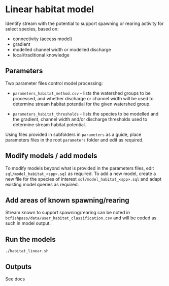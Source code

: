 # Linear habitat model

Identify stream with the potential to support spawning or rearing activity for select species, based on:

- connectivity (access model)
- gradient
- modelled channel width or modelled discharge
- local/traditional knowledge


## Parameters

Two parameter files control model processing:

- `parameters_habitat_method.csv` - lists the watershed groups to be processed, and whether discharge or channel width will be used to determine stream habitat potential for the given watershed group.

- `parameters_habitat_thresholds` - lists the species to be modelled and the gradient, channel width and/or discharge thresholds used to determine stream habitat potential.

Using files provided in subfolders in `parameters` as a guide, place parameters files in the root `parameters` folder and edit as required.


## Modify models / add models

To modify models beyond what is provided in the parameters files, edit `sql/model_habitat_<spp>.sql` as required.
To add a new model, create a new file for the species of interest `sql/model_habitat_<spp>.sql`	and adapt existing model queries as required.


## Add areas of known spawning/rearing

Stream known to support spawning/rearing can be noted in `bcfishpass/data/user_habitat_classification.csv` and will be coded as such in model output.


## Run the models

	./habitat_linear.sh


## Outputs

See docs